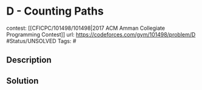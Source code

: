 # D - Counting Paths

contest: [[CFICPC/101498/101498|2017 ACM Amman Collegiate Programming Contest]]
url: https://codeforces.com/gym/101498/problem/D
#Status/UNSOLVED
Tags: #

## Description

## Solution


